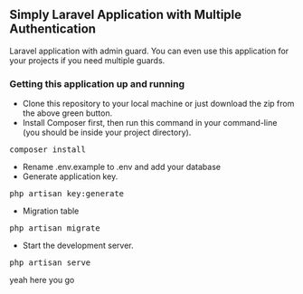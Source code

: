 <h2><strong>Simply Laravel Application with Multiple Authentication</strong></h2>

Laravel application with admin guard. You can even use this application for your projects if you need multiple guards.


<h3>Getting this application up and running</h3>

* Clone this repository to your local machine or just download the zip from the above green button.
* Install Composer first, then run this command in your command-line (you should be inside your project directory).
<pre>composer install</pre>
* Rename .env.example to .env and add your database
* Generate application key.
<pre>php artisan key:generate</pre>
* Migration table
<pre>php artisan migrate</pre>
* Start the development server.
<pre>php artisan serve</pre>

yeah here you go

